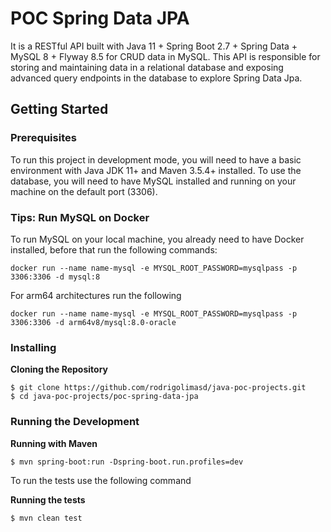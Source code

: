 # POC Spring Data JPA

It is a RESTful API built with Java 11 + Spring Boot 2.7 + Spring Data + MySQL 8 + Flyway 8.5 for CRUD data in MySQL.
This API is responsible for storing and maintaining data in a relational database and exposing advanced query endpoints in the database to explore Spring Data Jpa.

## Getting Started

### Prerequisites

To run this project in development mode, you will need to have a basic environment with Java JDK 11+ and Maven 3.5.4+ installed. To use the database, you will need to have MySQL installed and running on your machine on the default port (3306).

### Tips: Run MySQL on Docker

To run MySQL on your local machine, you already need to have Docker installed, before that run the following commands:
```
docker run --name name-mysql -e MYSQL_ROOT_PASSWORD=mysqlpass -p 3306:3306 -d mysql:8
```
For arm64 architectures run the following
```
docker run --name name-mysql -e MYSQL_ROOT_PASSWORD=mysqlpass -p 3306:3306 -d arm64v8/mysql:8.0-oracle
```

### Installing

**Cloning the Repository**
````
$ git clone https://github.com/rodrigolimasd/java-poc-projects.git
$ cd java-poc-projects/poc-spring-data-jpa
````
### Running the Development

**Running with Maven**
```
$ mvn spring-boot:run -Dspring-boot.run.profiles=dev
```

To run the tests use the following command

**Running the tests**

```
$ mvn clean test
```
